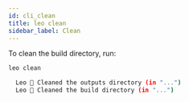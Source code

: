```yaml
---
id: cli_clean
title: leo clean
sidebar_label: Clean
---
```

[general tags]: # (cli, leo_clean, clean)

To clean the build directory, run:
```bash
leo clean
```
```bash title="console output:"
  Leo 🧹 Cleaned the outputs directory (in "...")
  Leo 🧹 Cleaned the build directory (in "...")
```

